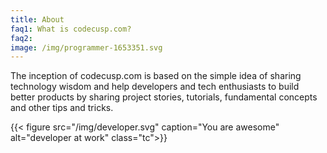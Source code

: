 ```yaml
---
title: About
faq1: What is codecusp.com?
faq2: 
image: /img/programmer-1653351.svg
---
```


The inception of codecusp.com is based on the simple idea of sharing technology wisdom and help developers and tech enthusiasts to build better products by sharing project stories, tutorials, fundamental concepts and other tips and tricks. 

{{< figure src="/img/developer.svg" caption="You are awesome" alt="developer at work" class="tc">}}